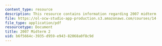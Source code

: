```yaml
---
content_type: resource
description: This resource contains information regarding 2007 midterm 2.
file: https://ol-ocw-studio-app-production.s3.amazonaws.com/courses/14-12-economic-applications-of-game-theory-fall-2012/b6f5664c3935d959e94382068a0f8c9d_MIT14_12F12_midt2_2007.pdf
file_type: application/pdf
resourcetype: Document
title: 2007 Midterm 2
uid: b6f5664c-3935-d959-e943-82068a0f8c9d
---
```

